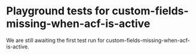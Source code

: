 # Playground tests for custom-fields-missing-when-acf-is-active
We are still awaiting the first test run for custom-fields-missing-when-acf-is-active.
